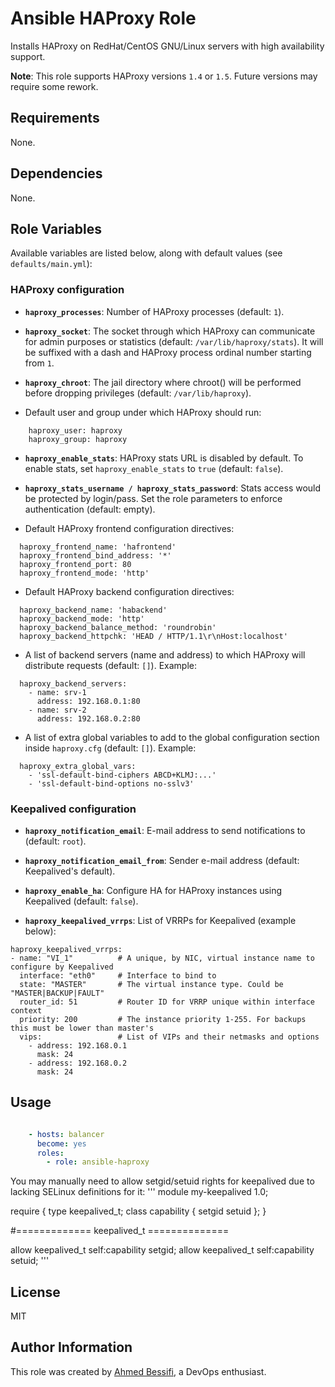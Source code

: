 # Ansible HAProxy Role

Installs HAProxy on RedHat/CentOS GNU/Linux servers with high availability support.

**Note**: This role supports HAProxy versions `1.4` or `1.5`. Future versions may require some rework.

## Requirements

None.

## Dependencies

None.

## Role Variables

Available variables are listed below, along with default values (see `defaults/main.yml`):

### HAProxy configuration

- **`haproxy_processes`**: Number of HAProxy processes (default: `1`).

- **`haproxy_socket`**: The socket through which HAProxy can communicate for admin purposes or statistics (default: `/var/lib/haproxy/stats`). It will be suffixed with a dash and HAProxy process ordinal number starting from `1`.

- **`haproxy_chroot`**: The jail directory where chroot() will be performed before dropping privileges (default: `/var/lib/haproxy`).

- Default user and group under which HAProxy should run:

```
    haproxy_user: haproxy
    haproxy_group: haproxy
```

- **`haproxy_enable_stats`**: HAProxy stats URL is disabled by default. To enable stats, set `haproxy_enable_stats` to `true` (default: `false`).

- **`haproxy_stats_username / haproxy_stats_password`**: Stats access would be protected by login/pass. Set the role parameters to enforce authentication (default: empty).

- Default HAProxy frontend configuration directives:

```
  haproxy_frontend_name: 'hafrontend'
  haproxy_frontend_bind_address: '*'
  haproxy_frontend_port: 80
  haproxy_frontend_mode: 'http'
```

- Default HAProxy backend configuration directives:

```
  haproxy_backend_name: 'habackend'
  haproxy_backend_mode: 'http'
  haproxy_backend_balance_method: 'roundrobin'
  haproxy_backend_httpchk: 'HEAD / HTTP/1.1\r\nHost:localhost'
```

- A list of backend servers (name and address) to which HAProxy will distribute requests (default: `[]`). Example:

```
  haproxy_backend_servers:
    - name: srv-1
      address: 192.168.0.1:80
    - name: srv-2
      address: 192.168.0.2:80
```

- A list of extra global variables to add to the global configuration section inside `haproxy.cfg` (default: `[]`). Example:

```
  haproxy_extra_global_vars:
    - 'ssl-default-bind-ciphers ABCD+KLMJ:...'
    - 'ssl-default-bind-options no-sslv3'
```

### Keepalived configuration

- **`haproxy_notification_email`**: E-mail address to send notifications to (default: `root`).

- **`haproxy_notification_email_from`**: Sender e-mail address (default: Keepalived's default).

- **`haproxy_enable_ha`**: Configure HA for HAProxy instances using Keepalived (default: `false`).

- **`haproxy_keepalived_vrrps`**: List of VRRPs for Keepalived (example below):

```
haproxy_keepalived_vrrps:
- name: "VI_1"			# A unique, by NIC, virtual instance name to configure by Keepalived
  interface: "eth0"		# Interface to bind to
  state: "MASTER"		# The virtual instance type. Could be "MASTER|BACKUP|FAULT"
  router_id: 51			# Router ID for VRRP unique within interface context
  priority: 200			# The instance priority 1-255. For backups this must be lower than master's
  vips:	    			# List of VIPs and their netmasks and options
    - address: 192.168.0.1
      mask: 24
    - address: 192.168.0.2
      mask: 24
```

## Usage

```yaml

    - hosts: balancer
      become: yes
      roles:
        - role: ansible-haproxy
```

You may manually need to allow setgid/setuid rights for keepalived due to lacking SELinux definitions for it:
'''
module my-keepalived 1.0;

require {
        type keepalived_t;
        class capability { setgid setuid };
}

#============= keepalived_t ==============

allow keepalived_t self:capability setgid;
allow keepalived_t self:capability setuid;
'''
## License

MIT

## Author Information

This role was created by [Ahmed Bessifi](https://www.linkedin.com/in/abessifi), a DevOps enthusiast.
